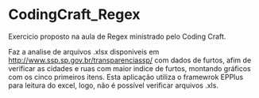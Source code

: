 # CodingCraft_Regex
Exercicio proposto na aula de Regex ministrado pelo Coding Craft. 

Faz a analise de arquivos .xlsx disponiveis em http://www.ssp.sp.gov.br/transparenciassp/ com dados de furtos, afim de verificar as cidades e ruas com maior indice de furtos, montando gráficos com os cinco primeiros itens. 
Esta aplicação utiliza o framewrok EPPlus para leitura do excel, logo, não é possível verificar arquivos .xls.
